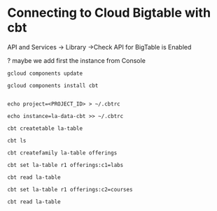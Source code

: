 # Connecting to Cloud Bigtable with cbt
API and Services -> Library ->Check API for BigTable is Enabled

? maybe we add first the instance from Console
```
gcloud components update

gcloud components install cbt


echo project=<PROJECT_ID> > ~/.cbtrc

echo instance=la-data-cbt >> ~/.cbtrc

cbt createtable la-table

cbt ls

cbt createfamily la-table offerings

cbt set la-table r1 offerings:c1=labs

cbt read la-table

cbt set la-table r1 offerings:c2=courses

cbt read la-table
```

